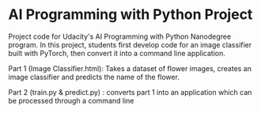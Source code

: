 # AI Programming with Python Project

Project code for Udacity's AI Programming with Python Nanodegree program. In this project, students first develop code for an image classifier built with PyTorch, then convert it into a command line application.


Part 1 (Image Classifier.html): Takes a dataset of flower images, creates an image classifier and predicts the name of the flower.

Part 2 (train.py & predict.py) : converts part 1 into an application which can be processed through a command line

